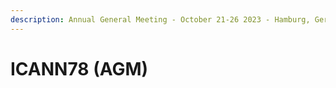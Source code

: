 ```yaml
---
description: Annual General Meeting - October 21-26 2023 - Hamburg, Germany.
---
```


# ICANN78 (AGM)

